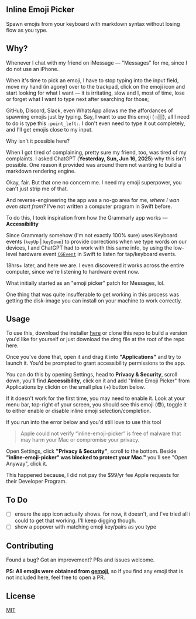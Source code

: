 ## Inline Emoji Picker

Spawn emojis from your keyboard with markdown syntax without losing flow as you type.

## Why?

Whenever I chat with my friend on iMessage &mdash; "Messages" for me, since I do not use an iPhone.

When it's time to pick an emoji, I have to stop typing into the input field, move my hand (in agony) over to the trackpad, click on the emoji icon and start looking for what I want &mdash; it is irritating, slow and I, most of time, lose or forget what I want to type next after searching for those;

GitHub, Discord, Slack, even WhatsApp allows me the affordances of spawning emojis just by typing. Say, I want to use this emoji (👈🏽), all I need to do is type this `:point_left:`. I don't even need to type it out completely, and I'll get emojis close to my input.

Why isn't it possible here?

When I got tired of complaining, pretty sure my friend, too, was tired of my complaints. I asked ChatGPT (**Yesterday, Sun, Jun 16, 2025**) why this isn't possible. One reason it provided was around them not wanting to build a markdown rendering engine.

Okay, fair. But that one no concern me. I need my emoji superpower, you can't just strip me of that.

And reverse-engineering the app was a no-go area for me, _where I wan even start from?_ I've not written a computer program in Swift before.

To do this, I took inspiration from how the Grammarly app works &mdash; **Accessibility**

Since Grammarly somehow (I'm not exactly 100% sure) uses Keyboard events (`keyUp` | `keyDown`) to provide corrections when we type words on our devices, I and ChatGPT had to work with this same info, by using the low-level hardware event [`CGEvent`](https://developer.apple.com/documentation/coregraphics/cgevent) in Swift to listen for tap/keyboard events.

18hrs+ later, and here we are. I even discovered it works across the entire computer, since we're listening to hardware event now.

What initially started as an "emoji picker" patch for Messages, lol.

One thing that was quite insufferable to get working in this process was getting the disk-image you can install on your machine to work correctly.

## Usage

To use this, download the installer [here](https://meje.dev/inline-emoji-picker-for-macos) or clone this repo to build a version you'd like for yourself or just download the dmg file at the root of the repo here.

Once you've done that, open it and drag it into **"Applications"** and try to launch it. You'd be prompted to grant accessibility permissions to the app.

You can do this by opening Settings, head to **Privacy & Security**, scroll down, you'll find **Accessibility**, click on it and add "Inline Emoji Picker" from Applications by clickin on the small plus (+) button below.

If it doesn't work for the first time, you may need to enable it. Look at your menu bar, top-right of your screen, you should see this emoji (😎), toggle it to either enable or disable inline emoji selection/completion.

If you run into the error below and you'd still love to use this tool

> Apple could not verify “inline-emoji-picker” is free of malware that may harm your Mac or compromise your privacy.

Open Settings, click **"Privacy & Security"**, scroll to the bottom. Beside **"inline-emoji-picker" was blocked to protect your Mac."** you'll see "Open Anyway", click it.

This happened because, I did not pay the $99/yr fee Apple requests for their Developer Program.

## To Do

- [ ] ensure the app icon actually shows. for now, it doesn't, and I've tried all i could to get that working. I'll keep digging though.
- [ ] show a popover with matching emoji key/pairs as you type

## Contributing

Found a bug? Got an improvement? PRs and issues welcome.

**PS: All emojis were obtained from [gemoji](https://github.com/github/gemoji)**, so if you find any emoji that is not included here, feel free to open a PR.

## License

[MIT](LICENSE)
